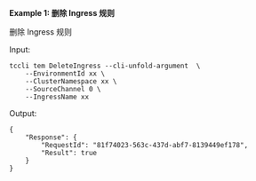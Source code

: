 **Example 1: 删除 Ingress 规则**

删除 Ingress 规则

Input: 

```
tccli tem DeleteIngress --cli-unfold-argument  \
    --EnvironmentId xx \
    --ClusterNamespace xx \
    --SourceChannel 0 \
    --IngressName xx
```

Output: 
```
{
    "Response": {
        "RequestId": "81f74023-563c-437d-abf7-8139449ef178",
        "Result": true
    }
}
```


